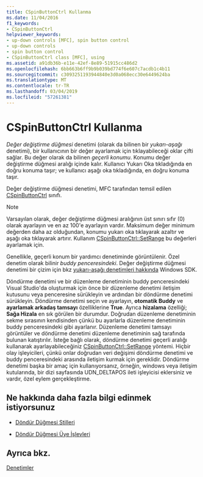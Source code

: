 ```yaml
---
title: CSpinButtonCtrl Kullanma
ms.date: 11/04/2016
f1_keywords:
- CSpinButtonCtrl
helpviewer_keywords:
- up-down controls [MFC], spin button control
- up-down controls
- spin button control
- CSpinButtonCtrl class [MFC], using
ms.assetid: a91db36b-e11e-42ef-8e89-51915cc486d2
ms.openlocfilehash: 6bb663b6ff9b9b039bd774f6e607c7acdb1c4b11
ms.sourcegitcommit: c3093251193944840e3d0a068ecc30e6449624ba
ms.translationtype: MT
ms.contentlocale: tr-TR
ms.lasthandoff: 03/04/2019
ms.locfileid: "57261381"
---
```

# <a name="using-cspinbuttonctrl"></a>CSpinButtonCtrl Kullanma

*Değer değiştirme düğmesi* denetimi (olarak da bilinen bir *yukarı-aşağı* denetimi), bir kullanıcının bir değer ayarlamak için tıklayabileceği oklar çifti sağlar. Bu değer olarak da bilinen *geçerli konumu*. Konumu değer değiştirme düğmesi aralığı içinde kalır. Kullanıcı Yukarı Oka tıkladığında en doğru konuma taşır; ve kullanıcı aşağı oka tıkladığında, en doğru konuma taşır.

Değer değiştirme düğmesi denetimi, MFC tarafından temsil edilen [CSpinButtonCtrl](../mfc/reference/cspinbuttonctrl-class.md) sınıfı.

> [!NOTE]
>  Varsayılan olarak, değer değiştirme düğmesi aralığının üst sınırı sıfır (0) olarak ayarlayın ve en az 100'e ayarlayın vardır. Maksimum değer minimum değerden daha az olduğundan, konumu yukarı oka tıklayarak azaltır ve aşağı oka tıklayarak artırır. Kullanım [CSpinButtonCtrl::SetRange](../mfc/reference/cspinbuttonctrl-class.md#setrange) bu değerleri ayarlamak için.

Genellikle, geçerli konum bir yardımcı denetiminde görüntülenir. Özel denetim olarak bilinir *buddy penceresindeki*. Değer değiştirme düğmesi denetimi bir çizim için bkz [yukarı-aşağı denetimleri hakkında](/windows/desktop/Controls/up-down-controls) Windows SDK.

Döndürme denetimi ve bir düzenleme denetiminin buddy penceresindeki Visual Studio'da oluşturmak için önce bir düzenleme denetimi iletişim kutusunu veya penceresine sürükleyin ve ardından bir döndürme denetimi sürükleyin. Döndürme denetimi seçin ve ayarlayın, **otomatik Buddy** ve **ayarlamak arkadaş tamsayı** özelliklerine **True**. Ayrıca **hizalama** özelliği; **Sağa Hizala** en sık görülen bir durumdur. Doğrudan düzenleme denetiminin sekme sırasının kendisinden çünkü bu ayarlarla düzenleme denetiminin buddy penceresindeki gibi ayarlanır. Düzenleme denetimi tamsayı görüntüler ve döndürme denetimi düzenleme denetiminin sağ tarafında bulunan katıştırılır. İsteğe bağlı olarak, döndürme denetimi geçerli aralığı kullanarak ayarlayabileceğiniz [CSpinButtonCtrl::SetRange](../mfc/reference/cspinbuttonctrl-class.md#setrange) yöntemi. Hiçbir olay işleyicileri, çünkü onlar doğrudan veri değişimi döndürme denetimi ve buddy penceresindeki arasında iletişim kurmak için gereklidir. Döndürme denetimi başka bir amaç için kullanıyorsanız, örneğin, windows veya iletişim kutularında, bir dizi sayfasında UDN_DELTAPOS ileti işleyicisi eklersiniz ve vardır, özel eylem gerçekleştirme.

## <a name="what-do-you-want-to-know-more-about"></a>Ne hakkında daha fazla bilgi edinmek istiyorsunuz

- [Döndür Düğmesi Stilleri](../mfc/spin-button-styles.md)

- [Döndür Düğmesi Üye İşlevleri](../mfc/spin-button-member-functions.md)

## <a name="see-also"></a>Ayrıca bkz.

[Denetimler](../mfc/controls-mfc.md)
